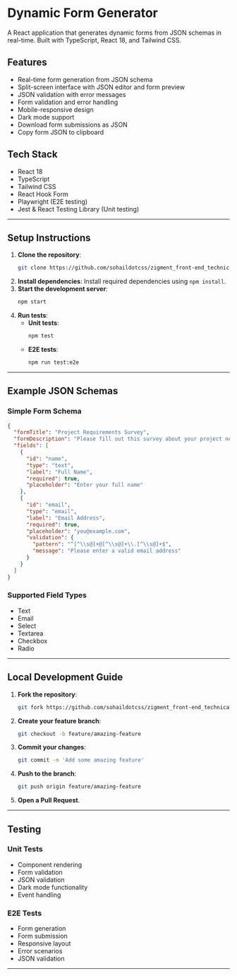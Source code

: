 # Dynamic Form Generator

A React application that generates dynamic forms from JSON schemas in real-time. Built with TypeScript, React 18, and Tailwind CSS.

## Features

- Real-time form generation from JSON schema
- Split-screen interface with JSON editor and form preview
- JSON validation with error messages
- Form validation and error handling
- Mobile-responsive design
- Dark mode support
- Download form submissions as JSON
- Copy form JSON to clipboard

## Tech Stack

- React 18
- TypeScript
- Tailwind CSS
- React Hook Form
- Playwright (E2E testing)
- Jest & React Testing Library (Unit testing)

---

## Setup Instructions

1. **Clone the repository**:
   ```bash
   git clone https://github.com/sohaildotcss/zigment_front-end_technical_test.git
   ```
2. **Install dependencies**: Install required dependencies using `npm install`.
3. **Start the development server**:
   ```bash
   npm start
   ```
4. **Run tests**:
   - **Unit tests**:
     ```bash
     npm test
     ```
   - **E2E tests**:
     ```bash
     npm run test:e2e
     ```

---

## Example JSON Schemas

### Simple Form Schema
```json
{
  "formTitle": "Project Requirements Survey",
  "formDescription": "Please fill out this survey about your project needs",
  "fields": [
    {
      "id": "name",
      "type": "text",
      "label": "Full Name",
      "required": true,
      "placeholder": "Enter your full name"
    },
    {
      "id": "email",
      "type": "email",
      "label": "Email Address",
      "required": true,
      "placeholder": "you@example.com",
      "validation": {
        "pattern": "^[^\\s@]+@[^\\s@]+\\.[^\\s@]+$",
        "message": "Please enter a valid email address"
      }
    }
  ]
}
```

### Supported Field Types
- Text
- Email
- Select
- Textarea
- Checkbox
- Radio

---

## Local Development Guide

1. **Fork the repository**:
   ```bash
   git fork https://github.com/sohaildotcss/zigment_front-end_technical_test.git
   ```
2. **Create your feature branch**:
   ```bash
   git checkout -b feature/amazing-feature
   ```
3. **Commit your changes**:
   ```bash
   git commit -m 'Add some amazing feature'
   ```
4. **Push to the branch**:
   ```bash
   git push origin feature/amazing-feature
   ```
5. **Open a Pull Request**.

---

## Testing

### Unit Tests
- Component rendering
- Form validation
- JSON validation
- Dark mode functionality
- Event handling

### E2E Tests
- Form generation
- Form submission
- Responsive layout
- Error scenarios
- JSON validation

---

